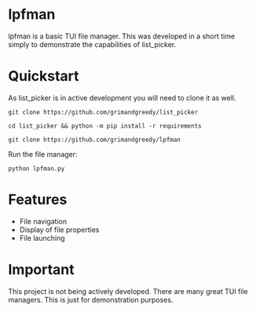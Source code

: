 # lpfman

lpfman is a basic TUI file manager. This was developed in a short time simply to demonstrate the capabilities of list_picker.

# Quickstart

As list_picker is in active development you will need to clone it as well.

```
git clone https://github.com/grimandgreedy/list_picker

cd list_picker && python -m pip install -r requirements

git clone https://github.com/grimandgreedy/lpfman
```

Run the file manager:

```python lpfman.py```

# Features

 - File navigation
 - Display of file properties
 - File launching

# Important
 
This project is not being actively developed. There are many great TUI file managers. This is just for demonstration purposes.


